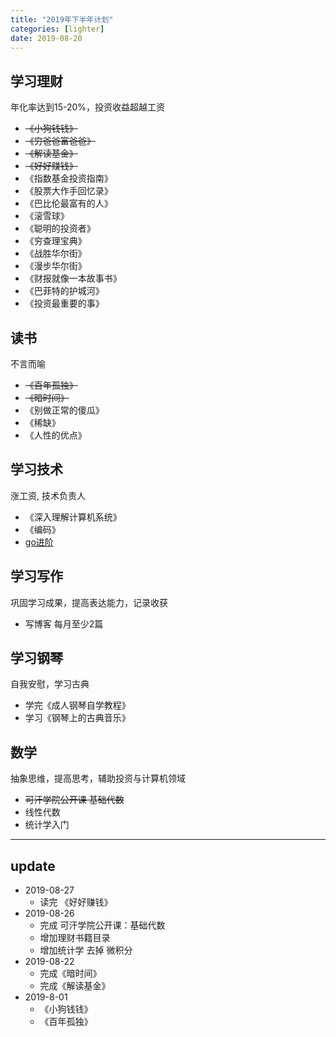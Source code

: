 ```yaml
---
title: "2019年下半年计划"
categories: [lighter]
date: 2019-08-20
---
```


## 学习理财
年化率达到15-20%，投资收益超越工资

- ~~《小狗钱钱》~~
- ~~《穷爸爸富爸爸》~~
- ~~《解读基金》~~
- ~~《好好赚钱》~~
- 《指数基金投资指南》
- 《股票大作手回忆录》
- 《巴比伦最富有的人》
- 《滚雪球》
- 《聪明的投资者》
- 《穷查理宝典》
- 《战胜华尔街》
- 《漫步华尔街》
- 《财报就像一本故事书》
- 《巴菲特的护城河》
- 《投资最重要的事》


## 读书
不言而喻

- ~~《百年孤独》~~
- ~~《暗时间》~~
- 《别做正常的傻瓜》
- 《稀缺》
- 《人性的优点》


## 学习技术
涨工资, 技术负责人

- 《深入理解计算机系统》
- 《编码》
-  [go进阶](https://chai2010.cn/advanced-go-programming-book/ch1-basic/ch1-01-genesis.html)


## 学习写作 
巩固学习成果，提高表达能力，记录收获

- 写博客 每月至少2篇


## 学习钢琴
自我安慰，学习古典

- 学完《成人钢琴自学教程》
- 学习《钢琴上的古典音乐》


## 数学
抽象思维，提高思考，辅助投资与计算机领域

- ~~可汗学院公开课 基础代数~~
- 线性代数
- 统计学入门

---
## update
- 2019-08-27
  - 读完 《好好赚钱》
- 2019-08-26
  - 完成 可汗学院公开课：基础代数
  - 增加理财书籍目录
  - 增加统计学 去掉 微积分
- 2019-08-22
    - 完成《暗时间》
    - 完成《解读基金》
- 2019-8-01
    - 《小狗钱钱》
    - 《百年孤独》